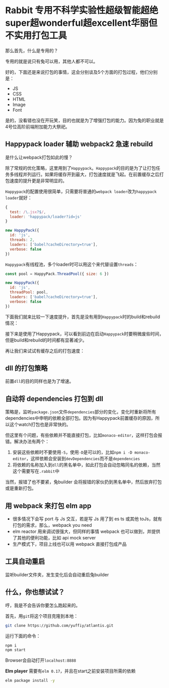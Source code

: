 # Rabbit 专用不科学实验性超级智能超绝super超wonderful超excellent华丽但不实用打包工具

那么首先，什么是专用的？

专用的就是说只有兔可以用，其他人都不可以。

好的，下面还是来说打包的事情，这会分别谈及5个方面的打包过程，他们分别是：

- JS
- CSS
- HTML
- Image
- Font

是的，没看错也没在开玩笑，目的也就是为了增强打包的能力。因为兔的职业就是4号位高阶前端附加能力大祭祀。

## Happypack loader 辅助 webpack2 急速 rebuild

是什么让webpack打包如此的慢？

除了常规的优化策略，这里用到了`Happypack`。`Happypack`的目的是为了让打包任务多线程并列运行。如果将缓存开到最大，打包速度就是飞起。在前置缓存之后打包速度的提升更是非常明显的。

`Happypack`的配置使用很简单，只需要将普通的`webpack loader`改为`happypack loader`就好：

```js
{
  test: /\.jsx?$/,
  loader: 'happypack/loader?id=js'
}

new HappyPack({
  id: 'js',
  threads: 2,
  loaders: ['babel?cacheDirectory=true'],
  verbose: false
})
```

`Happypack`有线程池，多个loader时可以用这个来代替设置`threads`：

```js
const pool = HappyPack.ThreadPool({ size: 6 })

new HappyPack({
  id: 'js',
  threadPool: pool,
  loaders: ['babel?cacheDirectory=true'],
  verbose: false
})
```

下面我们就来比较一下速度提升，首先是没有用到`Happypack`时的build和rebuild情况：

接下来是使用了Happypack，可以看到前边在启动`Happypack`时要稍微废些时间，但是build和rebuild的时间都有显著减少。

再让我们来试试有缓存之后的打包速度：



## dll 的打包策略

前置`dll`的目的同样也是为了增速。

## 自动将 dependencies 打包到 dll

策略是，监听`package.json`文件`dependencies`部分的变化，变化时重新将所有dependencies中申明的依赖全部打包。因为有Happypack前置缓存的原因，所以这个watch打包也是非常快的。

但这里有个问题，有些依赖并不能直接打包，比如`monaco-editor`，这样打包会报错。解决办法有两个：

1. 安装这些依赖时不要使用`-S`，使用`-D`是可以的，比如`npm i -D monaco-editor`，这样依赖会安装到`devDependencies`而不是`dependencies`
2. 将依赖的名称加入到`dll`的黑名单中，如此打包会自动忽略同名的依赖，当然这个需要写在`.rabbit`中

当然，报错了也不要紧，兔builder 会将报错的家伙扔到黑名单中，然后放弃打包或是重新打包。

## 用 webpack 来打包 elm app

* 很多情况下会写 port 与 Js 交互，若是写 Js 用了到 es ts 或其他 toJs，就有打包的需求，那么，webpack you need
* elm reactor 用来调试很强大，但同样的事情 webpack 也可以做到，并提供了其他的便利功能，比如 api mock server
* 生产模式下，项目上线也可以用 webpack 直接打包成产品

## 工具自动重启

监听builder文件夹，发生变化后会自动重启兔builder


## 什么，你也想试试？

哼，我是不会告诉你要怎么跑起来的。

首先，用`git`将这个项目克隆到本地：

```sh
git clone https://github.com/yuffiy/atlantis.git
```

运行下面的命令：

```sh
npm i
npm start
```

Browser会自动打开`localhost:8888`

**Elm player** 需要有`elm 0.17`，并且在start之前安装项目所需的依赖

```sh
elm package install -y
```
